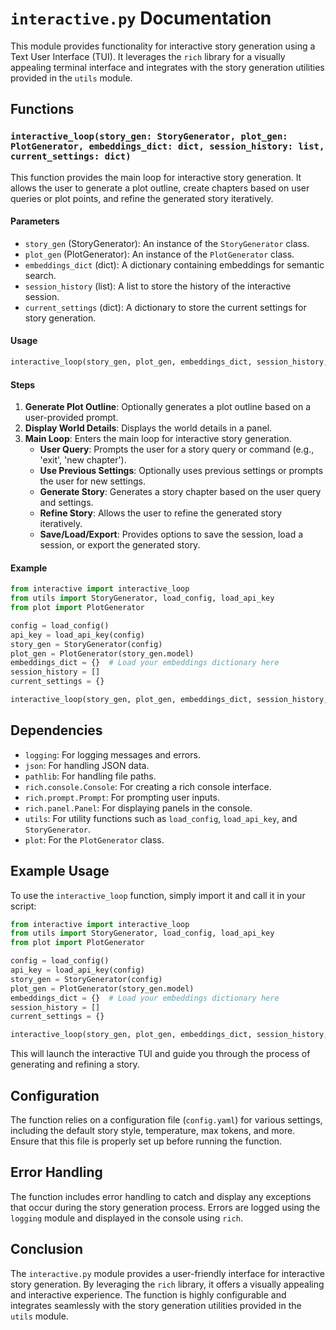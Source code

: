 # `interactive.py` Documentation

This module provides functionality for interactive story generation using a Text User Interface (TUI). It leverages the `rich` library for a visually appealing terminal interface and integrates with the story generation utilities provided in the `utils` module.

## Functions

### `interactive_loop(story_gen: StoryGenerator, plot_gen: PlotGenerator, embeddings_dict: dict, session_history: list, current_settings: dict)`

This function provides the main loop for interactive story generation. It allows the user to generate a plot outline, create chapters based on user queries or plot points, and refine the generated story iteratively.

#### Parameters

- `story_gen` (StoryGenerator): An instance of the `StoryGenerator` class.
- `plot_gen` (PlotGenerator): An instance of the `PlotGenerator` class.
- `embeddings_dict` (dict): A dictionary containing embeddings for semantic search.
- `session_history` (list): A list to store the history of the interactive session.
- `current_settings` (dict): A dictionary to store the current settings for story generation.

#### Usage

```python
interactive_loop(story_gen, plot_gen, embeddings_dict, session_history, current_settings)
```

#### Steps

1. **Generate Plot Outline**: Optionally generates a plot outline based on a user-provided prompt.
2. **Display World Details**: Displays the world details in a panel.
3. **Main Loop**: Enters the main loop for interactive story generation.
   - **User Query**: Prompts the user for a story query or command (e.g., 'exit', 'new chapter').
   - **Use Previous Settings**: Optionally uses previous settings or prompts the user for new settings.
   - **Generate Story**: Generates a story chapter based on the user query and settings.
   - **Refine Story**: Allows the user to refine the generated story iteratively.
   - **Save/Load/Export**: Provides options to save the session, load a session, or export the generated story.

#### Example

```python
from interactive import interactive_loop
from utils import StoryGenerator, load_config, load_api_key
from plot import PlotGenerator

config = load_config()
api_key = load_api_key(config)
story_gen = StoryGenerator(config)
plot_gen = PlotGenerator(story_gen.model)
embeddings_dict = {}  # Load your embeddings dictionary here
session_history = []
current_settings = {}

interactive_loop(story_gen, plot_gen, embeddings_dict, session_history, current_settings)
```

## Dependencies

- `logging`: For logging messages and errors.
- `json`: For handling JSON data.
- `pathlib`: For handling file paths.
- `rich.console.Console`: For creating a rich console interface.
- `rich.prompt.Prompt`: For prompting user inputs.
- `rich.panel.Panel`: For displaying panels in the console.
- `utils`: For utility functions such as `load_config`, `load_api_key`, and `StoryGenerator`.
- `plot`: For the `PlotGenerator` class.

## Example Usage

To use the `interactive_loop` function, simply import it and call it in your script:

```python
from interactive import interactive_loop
from utils import StoryGenerator, load_config, load_api_key
from plot import PlotGenerator

config = load_config()
api_key = load_api_key(config)
story_gen = StoryGenerator(config)
plot_gen = PlotGenerator(story_gen.model)
embeddings_dict = {}  # Load your embeddings dictionary here
session_history = []
current_settings = {}

interactive_loop(story_gen, plot_gen, embeddings_dict, session_history, current_settings)
```

This will launch the interactive TUI and guide you through the process of generating and refining a story.

## Configuration

The function relies on a configuration file (`config.yaml`) for various settings, including the default story style, temperature, max tokens, and more. Ensure that this file is properly set up before running the function.

## Error Handling

The function includes error handling to catch and display any exceptions that occur during the story generation process. Errors are logged using the `logging` module and displayed in the console using `rich`.

## Conclusion

The `interactive.py` module provides a user-friendly interface for interactive story generation. By leveraging the `rich` library, it offers a visually appealing and interactive experience. The function is highly configurable and integrates seamlessly with the story generation utilities provided in the `utils` module.
